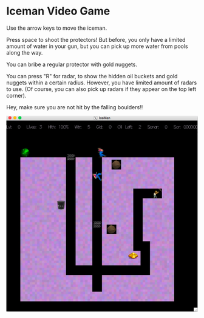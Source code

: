 # Iceman Video Game #

Use the arrow keys to move the iceman.   

Press space to shoot the protectors! But before, you only have a limited amount of water in your gun, but you can pick up more water from pools along the way.  

You can bribe a regular protector with gold nuggets.  

You can press "R" for radar, to show the hidden oil buckets and gold nuggets within a certain radius. However, you have limited amount of radars to use. (Of course, you can also pick up radars if they appear on the top left corner).   

Hey, make sure you are not hit by the falling boulders!!   

![Alt text](code/screenShot.png?raw=true "ScreenShot")
